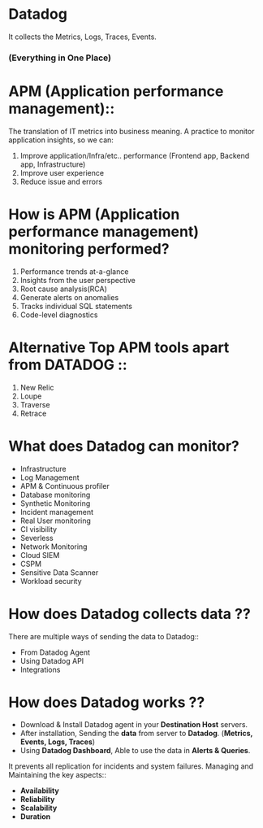 # Datadog
It collects the Metrics, Logs, Traces, Events. 
### (Everything in One Place)

#   APM (Application performance management):: 
The translation of IT metrics into business meaning. A practice to monitor application insights, so we can:
1. Improve application/Infra/etc.. performance (Frontend app, Backend app, Infrastructure)
2. Improve user experience
3. Reduce issue and errors

# How is APM (Application performance management) monitoring performed?
1. Performance trends at-a-glance
2. Insights from the user perspective
3. Root cause analysis(RCA)
4. Generate alerts on anomalies
5. Tracks individual SQL statements
6. Code-level diagnostics
        
# Alternative Top APM tools apart from DATADOG ::
1. New Relic
2. Loupe
3. Traverse
4. Retrace

# What does Datadog can monitor?
* Infrastructure
* Log Management
* APM & Continuous profiler
* Database monitoring
* Synthetic Monitoring
* Incident management
* Real User monitoring
* CI visibility
* Severless
* Network Monitoring
* Cloud SIEM
* CSPM
* Sensitive Data Scanner
* Workload security

# How does Datadog collects data ??
There are multiple ways of sending the data to Datadog::
* From Datadog Agent
* Using Datadog API
* Integrations

# How does Datadog works ??

* Download & Install Datadog agent in your **Destination Host** servers.
* After installation, Sending the **data** from server to **Datadog**. (**Metrics, Events, Logs, Traces**)
* Using **Datadog Dashboard**, Able to use the data in **Alerts & Queries**.

It prevents all replication for incidents and system failures. Managing and Maintaining the key aspects::
* **Availability**
* **Reliability**
* **Scalability**
* **Duration**

        
